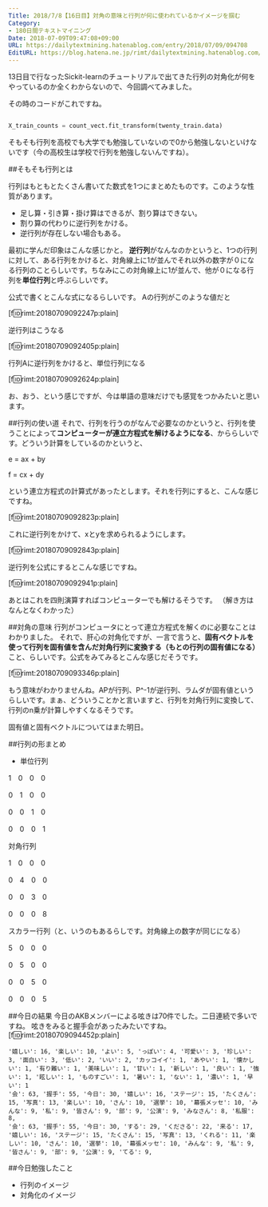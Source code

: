 ```yaml
---
Title: 2018/7/8【16日目】対角の意味と行列が何に使われているかイメージを掴む
Category:
- 180日間テキストマイニング
Date: 2018-07-09T09:47:08+09:00
URL: https://dailytextmining.hatenablog.com/entry/2018/07/09/094708
EditURL: https://blog.hatena.ne.jp/rimt/dailytextmining.hatenablog.com/atom/entry/10257846132599458681
---
```


13日目で行なったSickit-learnのチュートリアルで出てきた行列の対角化が何をやっているのか全くわからないので、今回調べてみました。


その時のコードがこれですね。

```python

X_train_counts = count_vect.fit_transform(twenty_train.data)

```

そもそも行列を高校でも大学でも勉強していないので0から勉強しないといけないです（今の高校生は学校で行列を勉強しないんですね）。


##そもそも行列とは

行列はもともとたくさん書いてた数式を1つにまとめたものです。このような性質があります。

- 足し算・引き算・掛け算はできるが、割り算はできない。
- 割り算の代わりに逆行列をかける。
- 逆行列が存在しない場合もある。


最初に学んだ印象はこんな感じかと。
<b>逆行列</b>がなんなのかというと、1つの行列に対して、ある行列をかけると、対角線上に1が並んでそれ以外の数字が０になる行列のことらしいです。ちなみにこの対角線上に1が並んで、他が０になる行列を<b>単位行列</b>と呼ぶらしいです。

公式で書くとこんな式になるらしいです。
Aの行列がこのような値だと

[f:id:rimt:20180709092247p:plain]

逆行列はこうなる

[f:id:rimt:20180709092405p:plain]

行列Aに逆行列をかけると、単位行列になる

[f:id:rimt:20180709092624p:plain]

お、おう、という感じですが、今は単語の意味だけでも感覚をつかみたいと思います。

##行列の使い道
それで、行列を行うのがなんで必要なのかというと、行列を使うことによって<b>コンピューターが連立方程式を解けるようになる</b>、かららしいです。どういう計算をしているのかというと、

e = ax + by

f = cx + dy

という連立方程式の計算式があったとします。それを行列にすると、こんな感じですね。

[f:id:rimt:20180709092823p:plain]

これに逆行列をかけて、xとyを求められるようにします。

[f:id:rimt:20180709092843p:plain]

逆行列を公式にするとこんな感じですね。

[f:id:rimt:20180709092941p:plain]

あとはこれを四則演算すればコンピューターでも解けるそうです。
（解き方はなんとなくわかった）

##対角の意味
行列がコンピュータにとって連立方程式を解くのに必要なことはわかりました。
それで、肝心の対角化ですが、一言で言うと、<b>固有ベクトルを使って行列を固有値を含んだ対角行列に変換する（もとの行列の固有値になる）</b>こと、らしいです。公式をみてみるとこんな感じだそうです。

[f:id:rimt:20180709093346p:plain]

もう意味がわかりませんね。APが行列、P^-1が逆行列、ラムダが固有値というらしいです。まぁ、どういうことかと言いますと、行列を対角行列に変換して、行列のn乗が計算しやすくなるそうです。

固有値と固有ベクトルについてはまた明日。

##行列の形まとめ
- 単位行列

1　0　0　0

0　1　0　0

0　0　1　0

0　0　0　1

対角行列

1　0　0　0

0　4　0　0

0　0　3　0

0　0　0　8

スカラー行列（と、いうのもあるらしです。対角線上の数字が同じになる）

5　0　0　0

0　5　0　0

0　0　5　0

0　0　0　5

##今日の結果
今日のAKBメンバーによる呟きは70件でした。二日連続で多いですね。
呟きをみると握手会があったみたいですね。
[f:id:rimt:20180709094452p:plain]
```
'嬉しい': 16, '楽しい': 10, 'よい': 5, 'っぽい': 4, '可愛い': 3, '珍しい': 3, '面白い': 3, '低い': 2, 'いい': 2, 'カッコイイ': 1, 'あやい': 1, '懐かしい': 1, '有り難い': 1, '美味しい': 1, '甘い': 1, '新しい': 1, '良い': 1, '強い': 1, '眩しい': 1, 'ものすごい': 1, '暑い': 1, 'ない': 1, '濃い': 1, '早い': 1
'会': 63, '握手': 55, '今日': 30, '嬉しい': 16, 'ステージ': 15, 'たくさん': 15, '写真': 13, '楽しい': 10, 'さん': 10, '選挙': 10, '幕張メッセ': 10, 'みんな': 9, '私': 9, '皆さん': 9, '部': 9, '公演': 9, 'みなさん': 8, '私服': 8, 
'会': 63, '握手': 55, '今日': 30, 'する': 29, 'くださる': 22, '来る': 17, '嬉しい': 16, 'ステージ': 15, 'たくさん': 15, '写真': 13, 'くれる': 11, '楽しい': 10, 'さん': 10, '選挙': 10, '幕張メッセ': 10, 'みんな': 9, '私': 9, '皆さん': 9, '部': 9, '公演': 9, 'てる': 9, 
```


##今日勉強したこと
- 行列のイメージ
- 対角化のイメージ
